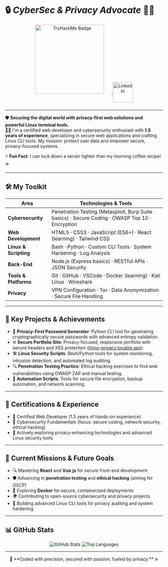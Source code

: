 # 🔒  *CyberSec & Privacy Advocate* 🕵️‍♂️

<div align="center" style="margin-bottom: 24px;">
  <a href="https://tryhackme.com/p/winned4s" target="_blank">
    <img src="https://tryhackme-badges.s3.amazonaws.com/winned4s.png" alt="TryHackMe Badge" width="220" style="margin-right: 24px;"/>
  </a>
  <a href="https://www.linkedin.com/in/ahmed-elhiouli-961a8718a/" target="_blank">
    <img src="https://cdn.jsdelivr.net/gh/devicons/devicon/icons/linkedin/linkedin-original.svg" alt="LinkedIn" width="64" height="64" style="vertical-align:middle;">
  </a>
</div>

---

🛡️ **Securing the digital world with privacy-first web solutions and powerful Linux terminal tools.**  
👨‍💻 I'm a certified web developer and cybersecurity enthusiast with **1.5 years of experience**, specializing in secure web applications and crafting Linux CLI tools. My mission: protect user data and empower secure, privacy-focused systems.

⚡ **Fun Fact**: I can lock down a server tighter than my morning coffee recipe! ☕

---

## 🛠️ My Toolkit

| Area              | Technologies & Tools                                                                 |
|-------------------|-------------------------------------------------------------------------------------|
| **Cybersecurity** | Penetration Testing (Metasploit, Burp Suite basics) · Secure Coding · OWASP Top 10 · Encryption |
| **Web Development** | HTML5 · CSS3 · JavaScript (ES6+) · React (learning) · Tailwind CSS                |
| **Linux & Scripting** | Bash · Python · Custom CLI Tools · System Hardening · Log Analysis              |
| **Back-End**      | Node.js (Express basics) · RESTful APIs · JSON Security                             |
| **Tools & Platforms** | Git · GitHub · VSCode · Docker (learning) · Kali Linux · Wireshark             |
| **Privacy**       | VPN Configuration · Tor · Data Anonymization · Secure File Handling                 |

---

## 🚀 Key Projects & Achievements

- 🔐 **Privacy-First Password Generator**: Python CLI tool for generating cryptographically secure passwords with advanced entropy validation.
- 🌐 **Secure Portfolio Site**: Privacy-focused, responsive portfolio with secure headers and XSS protection ([ljinny-privacy.lovable.app](https://ahmed-the-web-wizard.lovable.app)).
- 🛠️ **Linux Security Scripts**: Bash/Python tools for system monitoring, intrusion detection, and automated log auditing.
- 🔍 **Penetration Testing Practice**: Ethical hacking exercises to find web vulnerabilities using OWASP ZAP and manual testing.
- 📜 **Automation Scripts**: Tools for secure file encryption, backup automation, and network scanning.

---

## 🏅 Certifications & Experience

- 🥇 Certified Web Developer (1.5 years of hands-on experience)
- 📜 Cybersecurity Fundamentals (focus: secure coding, network security, ethical hacking)
- 🧠 Actively exploring privacy-enhancing technologies and advanced Linux security tools

---

## 🎯 Current Missions & Future Goals

- 🔍 Mastering **React** and **Vue.js** for secure front-end development
- 🛡️ Advancing in **penetration testing** and **ethical hacking** (aiming for OSCP)
- 🐳 Exploring **Docker** for secure, containerized deployments
- 🌍 Contributing to open-source cybersecurity and privacy projects
- 🔐 Building advanced Linux CLI tools for privacy auditing and system hardening

---

## 📊 GitHub Stats

<div align="center">
  <img src="https://github-readme-stats.vercel.app/api?username=s4dwinner&show_icons=true&theme=dark" alt="GitHub Stats">
  <img src="https://github-readme-stats.vercel.app/api/top-langs/?username=s4dwinner&layout=compact&theme=dark" alt="Top Languages">
</div>

---

<div align="center">
  🔑 **Coded with precision, secured with passion, fueled by privacy.** ☕
</div>
